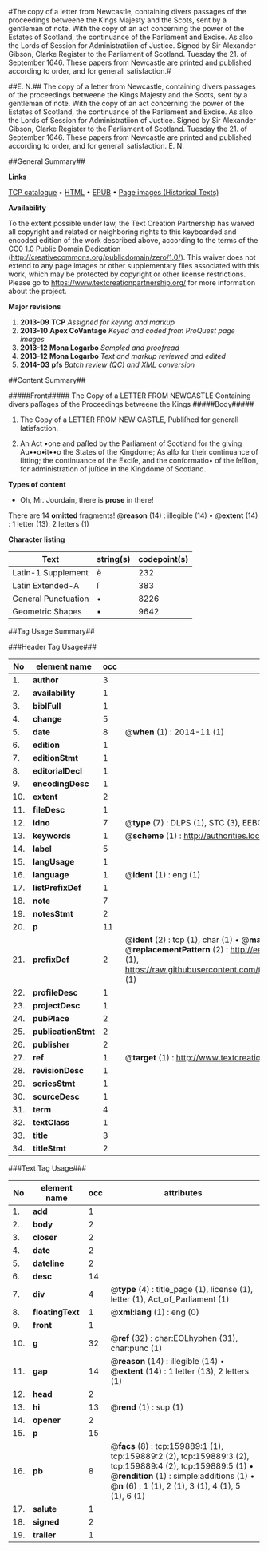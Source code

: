 #The copy of a letter from Newcastle, containing divers passages of the proceedings betweene the Kings Majesty and the Scots, sent by a gentleman of note. With the copy of an act concerning the power of the Estates of Scotland, the continuance of the Parliament and Excise. As also the Lords of Session for Administratiion of Justice. Signed by Sir Alexander Gibson, Clarke Register to the Parliament of Scotland. Tuesday the 21. of September 1646. These papers from Newcastle are printed and published according to order, and for generall satisfaction.#

##E. N.##
The copy of a letter from Newcastle, containing divers passages of the proceedings betweene the Kings Majesty and the Scots, sent by a gentleman of note. With the copy of an act concerning the power of the Estates of Scotland, the continuance of the Parliament and Excise. As also the Lords of Session for Administratiion of Justice. Signed by Sir Alexander Gibson, Clarke Register to the Parliament of Scotland. Tuesday the 21. of September 1646. These papers from Newcastle are printed and published according to order, and for generall satisfaction.
E. N.

##General Summary##

**Links**

[TCP catalogue](http://www.ota.ox.ac.uk/tcp/)  • 
[HTML](http://tei.it.ox.ac.uk/tcp/Texts-HTML/free/A89/A89673.html)  • 
[EPUB](http://tei.it.ox.ac.uk/tcp/Texts-EPUB/free/A89/A89673.epub) • 
[Page images (Historical Texts)](https://historicaltexts.jisc.ac.uk/eebo-99861668e)

**Availability**

To the extent possible under law, the Text Creation Partnership has waived all copyright and related or neighboring rights to this keyboarded and encoded edition of the work described above, according to the terms of the CC0 1.0 Public Domain Dedication (http://creativecommons.org/publicdomain/zero/1.0/). This waiver does not extend to any page images or other supplementary files associated with this work, which may be protected by copyright or other license restrictions. Please go to https://www.textcreationpartnership.org/ for more information about the project.

**Major revisions**

1. __2013-09__ __TCP__ *Assigned for keying and markup*
1. __2013-10__ __Apex CoVantage__ *Keyed and coded from ProQuest page images*
1. __2013-12__ __Mona Logarbo__ *Sampled and proofread*
1. __2013-12__ __Mona Logarbo__ *Text and markup reviewed and edited*
1. __2014-03__ __pfs__ *Batch review (QC) and XML conversion*

##Content Summary##

#####Front#####
The Copy of a LETTER FROM NEWCASTLE Containing divers paſſages of the Proceedings betweene the Kings
#####Body#####

1. The Copy of a LETTER FROM NEW CASTLE, Publiſhed for generall ſatisfaction.

1. An Act •one and paſſed by the Parliament of Scotland for the giving Au••o•it••o the States of the Kingdome; As alſo for their continuance of ſitting; the continuance of the Exciſe, and the conformatio• of the ſeſſion, for administration of juſtice in the Kingdome of Scotland.

**Types of content**

  * Oh, Mr. Jourdain, there is **prose** in there!

There are 14 **omitted** fragments! 
 @__reason__ (14) : illegible (14)  •  @__extent__ (14) : 1 letter (13), 2 letters (1)

**Character listing**


|Text|string(s)|codepoint(s)|
|---|---|---|
|Latin-1 Supplement|è|232|
|Latin Extended-A|ſ|383|
|General Punctuation|•|8226|
|Geometric Shapes|▪|9642|

##Tag Usage Summary##

###Header Tag Usage###

|No|element name|occ|attributes|
|---|---|---|---|
|1.|__author__|3||
|2.|__availability__|1||
|3.|__biblFull__|1||
|4.|__change__|5||
|5.|__date__|8| @__when__ (1) : 2014-11 (1)|
|6.|__edition__|1||
|7.|__editionStmt__|1||
|8.|__editorialDecl__|1||
|9.|__encodingDesc__|1||
|10.|__extent__|2||
|11.|__fileDesc__|1||
|12.|__idno__|7| @__type__ (7) : DLPS (1), STC (3), EEBO-CITATION (1), PROQUEST (1), VID (1)|
|13.|__keywords__|1| @__scheme__ (1) : http://authorities.loc.gov/ (1)|
|14.|__label__|5||
|15.|__langUsage__|1||
|16.|__language__|1| @__ident__ (1) : eng (1)|
|17.|__listPrefixDef__|1||
|18.|__note__|7||
|19.|__notesStmt__|2||
|20.|__p__|11||
|21.|__prefixDef__|2| @__ident__ (2) : tcp (1), char (1)  •  @__matchPattern__ (2) : ([0-9\-]+):([0-9IVX]+) (1), (.+) (1)  •  @__replacementPattern__ (2) : http://eebo.chadwyck.com/downloadtiff?vid=$1&page=$2 (1), https://raw.githubusercontent.com/textcreationpartnership/Texts/master/tcpchars.xml#$1 (1)|
|22.|__profileDesc__|1||
|23.|__projectDesc__|1||
|24.|__pubPlace__|2||
|25.|__publicationStmt__|2||
|26.|__publisher__|2||
|27.|__ref__|1| @__target__ (1) : http://www.textcreationpartnership.org/docs/. (1)|
|28.|__revisionDesc__|1||
|29.|__seriesStmt__|1||
|30.|__sourceDesc__|1||
|31.|__term__|4||
|32.|__textClass__|1||
|33.|__title__|3||
|34.|__titleStmt__|2||


###Text Tag Usage###

|No|element name|occ|attributes|
|---|---|---|---|
|1.|__add__|1||
|2.|__body__|2||
|3.|__closer__|2||
|4.|__date__|2||
|5.|__dateline__|2||
|6.|__desc__|14||
|7.|__div__|4| @__type__ (4) : title_page (1), license (1), letter (1), Act_of_Parliament (1)|
|8.|__floatingText__|1| @__xml:lang__ (1) : eng (0)|
|9.|__front__|1||
|10.|__g__|32| @__ref__ (32) : char:EOLhyphen (31), char:punc (1)|
|11.|__gap__|14| @__reason__ (14) : illegible (14)  •  @__extent__ (14) : 1 letter (13), 2 letters (1)|
|12.|__head__|2||
|13.|__hi__|13| @__rend__ (1) : sup (1)|
|14.|__opener__|2||
|15.|__p__|15||
|16.|__pb__|8| @__facs__ (8) : tcp:159889:1 (1), tcp:159889:2 (2), tcp:159889:3 (2), tcp:159889:4 (2), tcp:159889:5 (1)  •  @__rendition__ (1) : simple:additions (1)  •  @__n__ (6) : 1 (1), 2 (1), 3 (1), 4 (1), 5 (1), 6 (1)|
|17.|__salute__|1||
|18.|__signed__|2||
|19.|__trailer__|1||
